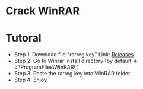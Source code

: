 # Crack WinRAR

# Tutoral
- Step 1: Download file "rarreg.key" Link: [Releases](https://github.com/justinl99/crack-winrar/releases/tag/v1)
- Step 2: Go to Winrar install directory (by default => c:\ProgramFiles\WinRAR\ )
- Step 3: Paste the rarreg.key into WinRAR folder
- Step 4: Enjoy


